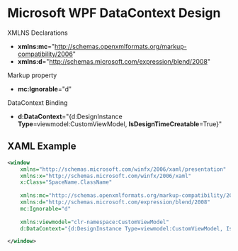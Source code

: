 # Microsoft WPF DataContext Design

XMLNS Declarations
* **xmlns:mc**="http://schemas.openxmlformats.org/markup-compatibility/2006"
* **xmlns:d**="http://schemas.microsoft.com/expression/blend/2008"

Markup property
* **mc:Ignorable**="d"

DataContext Binding
* **d:DataContext**="{d:DesignInstance **Type**=viewmodel:CustomViewModel, **IsDesignTimeCreatable**=True}"

## XAML Example

```xml
<window
    xmlns="http://schemas.microsoft.com/winfx/2006/xaml/presentation"
    xmlns:x="http://schemas.microsoft.com/winfx/2006/xaml"
    x:Class="SpaceName.ClassName"
        
    xmlns:mc="http://schemas.openxmlformats.org/markup-compatibility/2006"
    xmlns:d="http://schemas.microsoft.com/expression/blend/2008"
    mc:Ignorable="d"
        
    xmlns:viewmodel="clr-namespace:CustomViewModel"
    d:DataContext="{d:DesignInstance Type=viewmodel:CustomViewModel, IsDesignTimeCreatable=True}">

</window>
```
